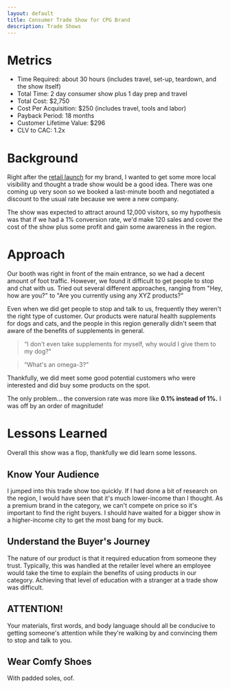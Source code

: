 ```yaml
---
layout: default
title: Consumer Trade Show for CPG Brand
description: Trade Shows
---
```

# Metrics
* Time Required: about 30 hours (includes travel, set-up, teardown, and the show itself)
* Total Time: 2 day consumer show plus 1 day prep and travel
* Total Cost: $2,750
* Cost Per Acquisition: $250 (includes travel, tools and labor)
* Payback Period: 18 months
* Customer Lifetime Value: $296
* CLV to CAC: 1.2x

# Background

Right after the [retail launch](https://www.tractiontests.com/tests/biz-dev-cpg-brand) for my brand, I wanted to get some more local visibility and thought a trade show would be a good idea. There was one coming up very soon so we booked a last-minute booth and negotiated a discount to the usual rate because we were a new company.

The show was expected to attract around 12,000 visitors, so my hypothesis was that if we had a 1% conversion rate, we'd make 120 sales and cover the cost of the show plus some profit and gain some awareness in the region.

# Approach

Our booth was right in front of the main entrance, so we had a decent amount of foot traffic. However, we found it difficult to get people to stop and chat with us. Tried out several different approaches, ranging from "Hey, how are you?" to "Are you currently using any XYZ products?"

Even when we did get people to stop and talk to us, frequently they weren't the right type of customer.  Our products were natural health supplements for dogs and cats, and the people in this region generally didn't seem that aware of the benefits of supplements in general.

>“I don't even take supplements for myself, why would I give them to my dog?”

>“What's an omega-3?”

Thankfully, we did meet some good potential customers who were interested and did buy some products on the spot.

The only problem… the conversion rate was more like **0.1% instead of 1%.** I was off by an order of magnitude!

# Lessons Learned

Overall this show was a flop, thankfully we did learn some lessons.

## Know Your Audience

I jumped into this trade show too quickly. If I had done a bit of research on the region, I would have seen that it's much lower-income than I thought. As a premium brand in the category, we can't compete on price so it's important to find the right buyers. I should have waited for a bigger show in a higher-income city to get the most bang for my buck.

## Understand the Buyer's Journey

The nature of our product is that it required education from someone they trust. Typically, this was handled at the retailer level where an employee would take the time to explain the benefits of using products in our category. Achieving that level of education with a stranger at a trade show was difficult.

## ATTENTION!

Your materials, first words, and body language should all be conducive to getting someone's attention while they're walking by and convincing them to stop and talk to you.

## Wear Comfy Shoes

With padded soles, oof.
